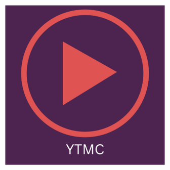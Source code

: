 <h1 align="center">
  <a href="https://github.com/notchrisidk/YTMusicClient" target="_blank"><img src="https://raw.githubusercontent.com/notchrisidk/YTMusicClient/main/icon.png?token=GHSAT0AAAAAACUIRON335MNETKGILM4S4GAZUBOEJQ" alt="Icon" width="512"></a>
